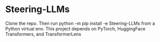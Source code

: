# Steering-LLMs
Clone the repo. Then run python -m pip install -e Steering-LLMs from a Python virtual env.
This project depends on PyTorch, HuggingFace Transformers, and TransformerLens
